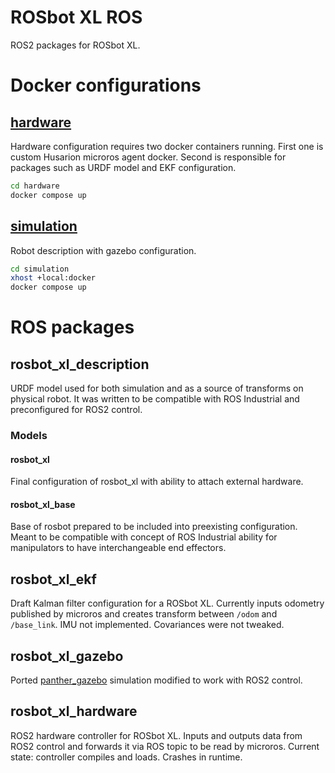 # ROSbot XL ROS

ROS2 packages for ROSbot XL.

# Docker configurations

## [hardware](./hardware)

Hardware configuration requires two docker containers running. First one is custom Husarion microros agent docker. Second is responsible for packages such as URDF model and EKF configuration.

``` bash
cd hardware
docker compose up
```

## [simulation](./simulation)

Robot description with gazebo configuration.
``` bash
cd simulation
xhost +local:docker
docker compose up
```

# ROS packages

## rosbot_xl_description

URDF model used for both simulation and as a source of transforms on physical robot. It was written to be compatible with ROS Industrial and preconfigured for ROS2 control.

### Models
#### rosbot_xl
Final configuration of rosbot_xl with ability to attach external hardware.

#### rosbot_xl_base
Base of rosbot prepared to be included into preexisting configuration. Meant to be compatible with concept of ROS Industrial ability for manipulators to have interchangeable end effectors.

## rosbot_xl_ekf

Draft Kalman filter configuration for a ROSbot XL. Currently inputs odometry published by microros and creates transform between `/odom` and `/base_link`. IMU not implemented. Covariances were not tweaked.

## rosbot_xl_gazebo

Ported [panther_gazebo](https://github.com/husarion/panther_simulation/tree/ros2/panther_gazebo) simulation modified to work with ROS2 control.

## rosbot_xl_hardware

ROS2 hardware controller for ROSbot XL. Inputs and outputs data from ROS2 control and forwards it via ROS topic to be read by microros. Current state: controller compiles and loads. Crashes in runtime.